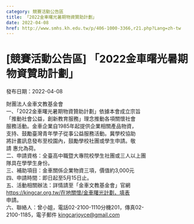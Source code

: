 ```yaml
---
category: 競賽活動公告區
title: 「2022金車曙光暑期物資贊助計劃」
date: 2022-04-08
href: http://www.smhs.kh.edu.tw/p/406-1000-3366,r21.php?Lang=zh-tw
---
```


# [競賽活動公告區] 「2022金車曙光暑期物資贊助計劃」

發布日期：2022-04-08

財團法人金車文教基金會  
一、「2022金車曙光暑期物資贊助計劃」依據本會成立宗旨  
「推動社會公益，創新教育服務」理念推動各項關懷社會  
服務活動。金車企業自1985年起提供企業相關產品物資，  
支持、鼓勵臺灣青年學子從事公益服務活動。冀學校協助  
將計畫訊息發布至校園內，鼓勵學校社團或學生申請。敬  
請 惠允為荷。  
二、申請資格：全臺高中職暨大專院校學生社團或三人以上團  
隊具在學學生身份。  
三、補助項目：金車關係企業物資三項，價值約3,000元  
四、申請時間：即日起至5月15日止。  
五、活動相關辦法：詳情請至「金車文教基金會」官網  
https://kingcar.org.tw/在地關懷/金車曙光計劃，填表  
申請。  
六、聯絡人：曾小姐，電話02-2100-1110分機201，傳真02-  
2100-1185，電子郵件 kingcarjoyce@gmail.com

